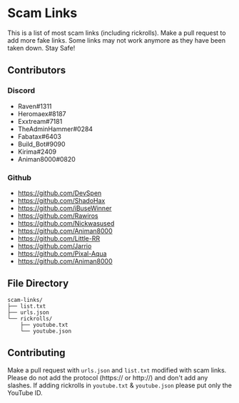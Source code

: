 # Scam Links
This is a list of most scam links (including rickrolls). Make a pull request to add more fake links. Some links may not work anymore as they have been taken down.  Stay Safe!

## Contributors
### Discord
 - Raven#1311
 - Heromaex#8187
 - Exxtream#7181
 - TheAdminHammer#0284
 - Fabatax#6403
 - Build_Bot#9090
 - Kirima#2409
 - Animan8000#0820
### Github
 - https://github.com/DevSpen
 - https://github.com/ShadoHax
 - https://github.com/iBuseWinner
 - https://github.com/Rawiros
 - https://github.com/Nickwasused
 - https://github.com/Animan8000
 - https://github.com/Little-RR
 - https://github.com/Jarrio
 - https://github.com/Pixal-Aqua
 - https://github.com/Animan8000
## File Directory

```
scam-links/
├── list.txt
├── urls.json
└── rickrolls/
    ├── youtube.txt
    └── youtube.json
```

## Contributing

Make a pull request with `urls.json` and `list.txt` modified with scam links. Please do not add the protocol (https:// or http://) and don't add any slashes. If adding rickrolls in `youtube.txt` & `youtube.json` please put only the YouTube ID.
